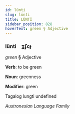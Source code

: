 ```yaml
---
id: lünti
slug: lünti
title: LÜNTİ
sidebar_position: 828
hoverText: green § Adjective
---
```


### lünti&emsp;<span kind="abugida">ʓ̃ʄcɟ</span>

*green* **§** Adjective

**Verb**: to be green

**Noun**: greenness

**Modifier**: green

Tagalog lungti undefined

*Austronesian Language Family*